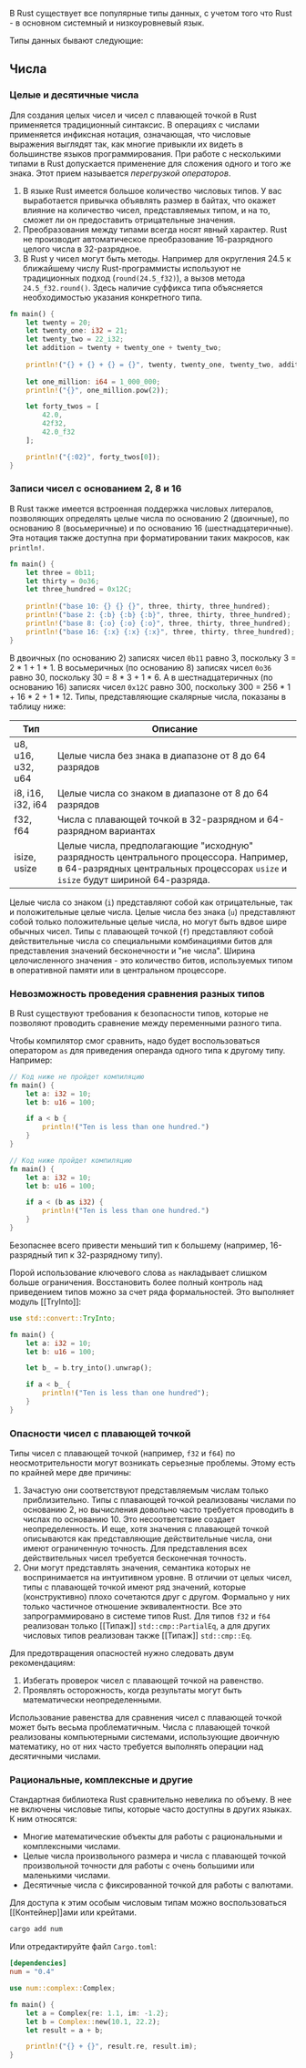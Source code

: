  В Rust существует все популярные типы данных, с учетом того что Rust - в основном системный и низкоуровневый язык.

Типы данных бывают следующие:

## Числа

### Целые и десятичные числа

Для создания целых чисел и чисел с плавающей точкой в Rust применяется традиционный синтаксис. В операциях с числами применяется инфиксная нотация, означающая, что числовые выражения выглядят так, как многие привыкли их видеть в большинстве языков программирования. При работе с несколькими типами в Rust допускается применение для сложения одного и того же знака. Этот прием называется *перегрузкой операторов*.

1. В языке Rust имеется большое количество числовых типов. У вас выработается привычка объявлять размер в байтах, что окажет влияние на количество чисел, представляемых типом, и на то, сможет ли он предоставить отрицательные значения.
2. Преобразования между типами всегда носят явный характер. Rust не производит автоматическое преобразование 16-разрядного целого числа в 32-разрядное.
3. В Rust у чисел могут быть методы. Например для округления 24.5 к ближайшему числу Rust-программисты используют не традиционных подход (`round(24.5_f32)`), а вызов метода `24.5_f32.round()`. Здесь наличие суффикса типа объясняется необходимостью указания конкретного типа.

```rust
fn main() {
	let twenty = 20;
	let twenty_one: i32 = 21;
	let twenty_two = 22_i32;
	let addition = twenty + twenty_one + twenty_two;
	
	println!("{} + {} + {} = {}", twenty, twenty_one, twenty_two, addition);
	
	let one_million: i64 = 1_000_000;
	println!("{}", one_million.pow(2));

	let forty_twos = [
		42.0,
		42f32,
		42.0_f32
	];

	println!("{:02}", forty_twos[0]);
}
```

### Записи чисел с основанием 2, 8 и 16
В Rust также имеется встроенная поддержка числовых литералов, позволяющих определять целые числа по основанию 2 (двоичные), по основанию 8 (восьмеричные) и по основанию 16 (шестнадцатеричные). Эта нотация также доступна при форматировании таких макросов, как `println!`.

```rust
fn main() {
	let three = 0b11;
	let thirty = 0o36;
	let three_hundred = 0x12C;
	
	println!("base 10: {} {} {}", three, thirty, three_hundred);
	println!("base 2: {:b} {:b} {:b}", three, thirty, three_hundred);
	println!("base 8: {:o} {:o} {:o}", three, thirty, three_hundred);
	println!("base 16: {:x} {:x} {:x}", three, thirty, three_hundred);
}
```

В двоичных (по основанию 2) записях чисел `0b11` равно 3, поскольку 3 = 2 * 1 + 1 * 1. В восьмеричных (по основанию 8) записях чисел `0o36` равно 30, поскольку 30 = 8 * 3 + 1 * 6. А в шестнадцатеричных (по основанию 16) записях чисел `0x12C` равно 300, поскольку 300 = 256 * 1 + 16 * 2 + 1 * 12. Типы, представляющие скалярные числа, показаны в таблицу ниже:

| Тип                   | Описание                                                                                                                                                                 |
| --------------------- | ------------------------------------------------------------------------------------------------------------------------------------------------------------------------ |
| u8, u16, u32, u64     | Целые числа без знака в диапазоне от 8 до 64 разрядов                                                                                                                    |
| i8, i16, i32, i64<br> | Целые числа со знаком в диапазоне от 8 до 64 разрядов                                                                                                                    |
| f32, f64              | Числа с плавающей точкой в 32-разрядном и 64-разрядном вариантах                                                                                                         |
| isize, usize          | Целые числа, предполагающие "исходную" разрядность центрального процессора. Например, в 64-разрядных центральных процессорах `usize` и `isize` будут шириной 64-разряда. |
 Целые числа со знаком (`i`) представляют собой как отрицательные, так и положительные целые числа.
 Целые числа без знака (`u`) представляют собой только положительные целые числа, но могут быть вдвое шире обычных чисел.
 Типы с плавающей точкой (`f`) представляют собой действительные числа со специальными комбинациями битов для представления значений бесконечности и "не числа".
Ширина целочисленного значения - это количество битов, используемых типом в оперативной памяти или в центральном процессоре.

### Невозможность проведения сравнения разных типов
В Rust существуют требования к безопасности типов, которые не позволяют проводить сравнение между переменными разного типа.

Чтобы компилятор смог сравнить, надо будет воспользоваться оператором `as` для приведения операнда одного типа к другому типу. Например:

```rust
// Код ниже не пройдет компиляцию
fn main() {
	let a: i32 = 10;
	let b: u16 = 100;

	if a < b {
		println!("Ten is less than one hundred.")
	}
}

// Код ниже пройдет компиляцию
fn main() {
	let a: i32 = 10;
	let b: u16 = 100;

	if a < (b as i32) {
		println!("Ten is less than one hundred.")
	}
}
```

Безопаснее всего привести меньший тип к большему (например, 16-разрядный тип к 32-разрядному типу).

Порой использование ключевого слова `as` накладывает слишком больше ограничения. Восстановить более полный контроль над приведением типов можно за счет ряда формальностей. Это выполняет модуль [[TryInto]]:

```rust
use std::convert::TryInto;

fn main() {
	let a: i32 = 10;
	let b: u16 = 100;

	let b_ = b.try_into().unwrap();

	if a < b_ {
		println!("Ten is less than one hundred");
	}
}
```

### Опасности чисел с плавающей точкой
Типы чисел с плавающей точкой (например, `f32` и `f64`) по неосмотрительности могут возникать серьезные проблемы. Этому есть по крайней мере две причины:

1. Зачастую они соответствуют представляемым числам только приблизительно. Типы с плавающей точкой реализованы числами по основанию 2, но вычисления довольно часто требуется проводить в числах по основанию 10. Это несоответствие создает неопределенность. И еще, хотя значения с плавающей точкой описываются как представляющие действительные числа, они имеют ограниченную точность. Для представления всех действительных чисел требуется бесконечная точность.
2. Они могут представлять значения, семантика которых не воспринимается на интуитивном уровне. В отличии от целых чисел, типы с плавающей точкой имеют ряд значений, которые (конструктивно) плохо сочетаются друг с другом. Формально у них только частичное отношение эквивалентности. Все это запрограммировано в системе типов Rust. Для типов `f32` и `f64` реализован только [[Типаж]] `std::cmp::PartialEq`, а для других числовых типов реализован также [[Типаж]] `std::cmp::Eq`.

Для предотвращения опасностей нужно следовать двум рекомендациям:

1. Избегать проверок чисел с плавающей точкой на равенство.
2. Проявлять осторожность, когда результаты могут быть математически неопределенными.

Использование равенства для сравнения чисел с плавающей точкой может быть весьма проблематичным. Числа с плавающей точкой реализованы компьютерными системами, использующие двоичную математику, но от них часто требуется выполнять операции над десятичными числами.

### Рациональные, комплексные и другие
Стандартная библиотека Rust сравнительно невелика по объему. В нее не включены числовые типы, которые часто доступны в других языках. К ним относятся:

 + Многие математические объекты для работы с рациональными и комплексными числами.
 + Целые числа произвольного размера и числа с плавающей точкой произвольной точности для работы с очень большими или маленькими числами.
 + Десятичные числа с фиксированной точкой для работы с валютами.

Для доступа к этим особым числовым типам можно воспользоваться [[Контейнер]]ами или крейтами.

```bash
cargo add num
```

Или отредактируйте файл `Cargo.toml`:

```toml
[dependencies]
num = "0.4"
```

```rust
use num::complex::Complex;

fn main() {
    let a = Complex{re: 1.1, im: -1.2};
    let b = Complex::new(10.1, 22.2);
    let result = a + b;

    println!("{} + {}", result.re, result.im);
}
```